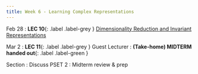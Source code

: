 ```yaml
---
title: Week 6 - Learning Complex Representations
---
```


Feb 28
: **LEC 10**{: .label .label-grey } [Dimensionality Reduction and Invariant Representations](#)


Mar 2
:  **LEC 11**{: .label .label-grey } Guest Lecturer
:  **(Take-home) MIDTERM handed out**{: .label .label-green } 

Section
: Discuss PSET 2
: Midterm review & prep
